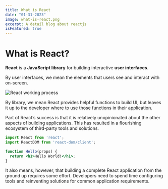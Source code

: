 ```yaml
---
title: What is React
date: "01-31-2023"
image: what-is-react.png
excerpt: A detail blog about reactjs
isFeatured: true
---
```


# What is React?

**React** is a **JavaScript library** for building interactive **user interfaces**.

By user interfaces, we mean the elements that users see and interact with on-screen.

![React working process](https://nextjs.org/static/images/learn/foundations/user-interface.png)

By library, we mean React provides helpful functions to build UI, but leaves it up to the developer where to use those functions in their application.

Part of React’s success is that it is relatively unopinionated about the other aspects of building applications. This has resulted in a flourishing ecosystem of third-party tools and solutions.

```jsx
import React from 'react';
import ReactDOM from 'react-dom/client';

function Hello(props) {
  return <h1>Hello World!</h1>;
}
```

It also means, however, that building a complete React application from the ground up requires some effort. Developers need to spend time configuring tools and reinventing solutions for common application requirements.
